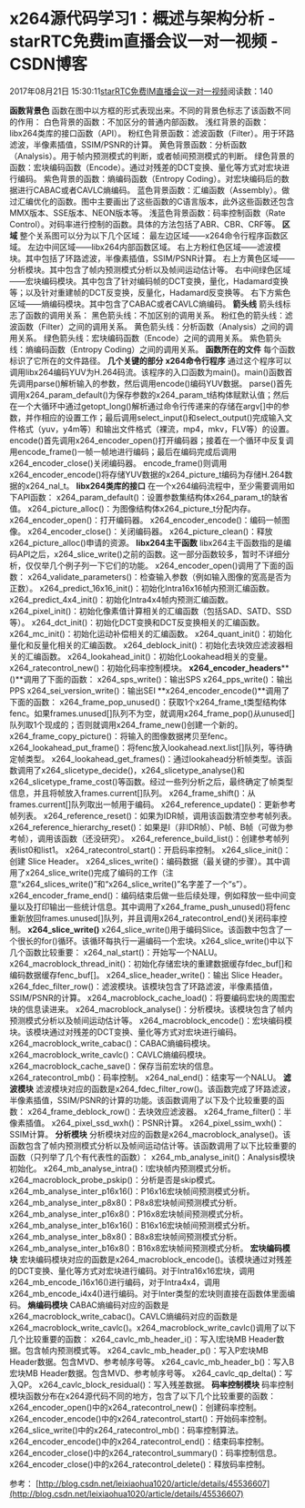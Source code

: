 # x264源代码学习1：概述与架构分析 - starRTC免费im直播会议一对一视频 - CSDN博客
2017年08月21日 15:30:11[starRTC免费IM直播会议一对一视频](https://me.csdn.net/elesos)阅读数：140

**函数背景色**
函数在图中以方框的形式表现出来。不同的背景色标志了该函数不同的作用：
白色背景的函数：不加区分的普通内部函数。
浅红背景的函数：libx264类库的接口函数（API）。
粉红色背景函数：滤波函数（Filter）。用于环路滤波，半像素插值，SSIM/PSNR的计算。
黄色背景函数：分析函数（Analysis）。用于帧内预测模式的判断，或者帧间预测模式的判断。
绿色背景的函数：宏块编码函数（Encode）。通过对残差的DCT变换、量化等方式对宏块进行编码。
紫色背景的函数：熵编码函数（Entropy Coding）。对宏块编码后的数据进行CABAC或者CAVLC熵编码。
蓝色背景函数：汇编函数（Assembly）。做过汇编优化的函数。图中主要画出了这些函数的C语言版本，此外这些函数还包含MMX版本、SSE版本、NEON版本等。
浅蓝色背景函数：码率控制函数（Rate Control）。对码率进行控制的函数。具体的方法包括了ABR、CBR、CRF等。
**区域**
整个关系图可以分为以下几个区域：
最左边区域——x264命令行程序函数区域。
左边中间区域——libx264内部函数区域。
右上方粉红色区域——滤波模块。其中包括了环路滤波，半像素插值，SSIM/PSNR计算。
右上方黄色区域——分析模块。其中包含了帧内预测模式分析以及帧间运动估计等。
右中间绿色区域——宏块编码模块。其中包含了针对编码帧的DCT变换，量化，Hadamard变换等；以及针对重建帧的DCT反变换，反量化，Hadamard反变换等。
右下方紫色区域——熵编码模块。其中包含了CABAC或者CAVLC熵编码。
**箭头线**
箭头线标志了函数的调用关系：
黑色箭头线：不加区别的调用关系。
粉红色的箭头线：滤波函数（Filter）之间的调用关系。
黄色箭头线：分析函数（Analysis）之间的调用关系。
绿色箭头线：宏块编码函数（Encode）之间的调用关系。
紫色箭头线：熵编码函数（Entropy Coding）之间的调用关系。
**函数所在的文件**
每个函数标识了它所在的文件路径。
**几个关键的部分**
**x264命令行程序**
通过这个程序可以调用libx264编码YUV为H.264码流。该程序的入口函数为main()。main()函数首先调用parse()解析输入的参数，然后调用encode()编码YUV数据。
parse()首先调用x264_param_default()为保存参数的x264_param_t结构体赋默认值；然后在一个大循环中通过getopt_long()解析通过命令行传递来的存储在argv[]中的参数，并作相应的设置工作；最后调用select_input()和select_output()完成输入文件格式（yuv，y4m等）和输出文件格式（裸流，mp4，mkv，FLV等）的设置。
encode()首先调用x264_encoder_open()打开编码器；接着在一个循环中反复调用encode_frame()一帧一帧地进行编码；最后在编码完成后调用x264_encoder_close()关闭编码器。
encode_frame()则调用x264_encoder_encode()将存储YUV数据的x264_picture_t编码为存储H.264数据的x264_nal_t。
**libx264类库的接口**
在一个x264编码流程中，至少需要调用如下API函数：
x264_param_default()：设置参数集结构体x264_param_t的缺省值。
x264_picture_alloc()：为图像结构体x264_picture_t分配内存。
x264_encoder_open()：打开编码器。
x264_encoder_encode()：编码一帧图像。
x264_encoder_close()：关闭编码器。
x264_picture_clean()：释放x264_picture_alloc()申请的资源。
**libx264主干函数**
libx264主干函数指的是编码API之后，x264_slice_write()之前的函数。这一部分函数较多，暂时不详细分析，仅仅举几个例子列一下它们的功能。
x264_encoder_open()调用了下面的函数：
x264_validate_parameters()：检查输入参数（例如输入图像的宽高是否为正数）。
x264_predict_16x16_init()：初始化Intra16x16帧内预测汇编函数。
x264_predict_4x4_init()：初始化Intra4x4帧内预测汇编函数。
x264_pixel_init()：初始化像素值计算相关的汇编函数（包括SAD、SATD、SSD等）。
x264_dct_init()：初始化DCT变换和DCT反变换相关的汇编函数。
x264_mc_init()：初始化运动补偿相关的汇编函数。
x264_quant_init()：初始化量化和反量化相关的汇编函数。
x264_deblock_init()：初始化去块效应滤波器相关的汇编函数。
x264_lookahead_init()：初始化Lookahead相关的变量。
x264_ratecontrol_new()：初始化码率控制模块。
**x264_encoder_headers****()**调用了下面的函数：
x264_sps_write()：输出SPS
x264_pps_write()：输出PPS
x264_sei_version_write()：输出SEI
**x264_encoder_encode()**调用了下面的函数：
x264_frame_pop_unused()：获取1个x264_frame_t类型结构体fenc。如果frames.unused[]队列不为空，就调用x264_frame_pop()从unused[]队列取1个现成的；否则就调用x264_frame_new()创建一个新的。
x264_frame_copy_picture()：将输入的图像数据拷贝至fenc。
x264_lookahead_put_frame()：将fenc放入lookahead.next.list[]队列，等待确定帧类型。
x264_lookahead_get_frames()：通过lookahead分析帧类型。该函数调用了x264_slicetype_decide()，x264_slicetype_analyse()和x264_slicetype_frame_cost()等函数。经过一些列分析之后，最终确定了帧类型信息，并且将帧放入frames.current[]队列。
x264_frame_shift()：从frames.current[]队列取出一帧用于编码。
x264_reference_update()：更新参考帧列表。
x264_reference_reset()：如果为IDR帧，调用该函数清空参考帧列表。
x264_reference_hierarchy_reset()：如果是I（非IDR帧）、P帧、B帧（可做为参考帧），调用该函数（还没研究）。
x264_reference_build_list()：创建参考帧列表list0和list1。
x264_ratecontrol_start()：开启码率控制。
x264_slice_init()：创建 Slice Header。
x264_slices_write()：编码数据（最关键的步骤）。其中调用了x264_slice_write()完成了编码的工作（注意“x264_slices_write()”和“x264_slice_write()”名字差了一个“s”）。
x264_encoder_frame_end()：编码结束后做一些后续处理，例如释放一些中间变量以及打印输出一些统计信息。其中调用了x264_frame_push_unused()将fenc重新放回frames.unused[]队列，并且调用x264_ratecontrol_end()关闭码率控制。
**x264_slice_write()**
x264_slice_write()用于编码Slice。该函数中包含了一个很长的for()循环。该循环每执行一遍编码一个宏块。x264_slice_write()中以下几个函数比较重要：
x264_nal_start()：开始写一个NALU。
x264_macroblock_thread_init()：初始化存储宏块的重建数据缓存fdec_buf[]和编码数据缓存fenc_buf[]。
x264_slice_header_write()：输出 Slice Header。
x264_fdec_filter_row()：滤波模块。该模块包含了环路滤波，半像素插值，SSIM/PSNR的计算。
x264_macroblock_cache_load()：将要编码宏块的周围宏块的信息读进来。
x264_macroblock_analyse()：分析模块。该模块包含了帧内预测模式分析以及帧间运动估计等。
x264_macroblock_encode()：宏块编码模块。该模块通过对残差的DCT变换、量化等方式对宏块进行编码。
x264_macroblock_write_cabac()：CABAC熵编码模块。
x264_macroblock_write_cavlc()：CAVLC熵编码模块。
x264_macroblock_cache_save()：保存当前宏块的信息。
x264_ratecontrol_mb()：码率控制。
x264_nal_end()：结束写一个NALU。
**滤波模块**
滤波模块对应的函数是x264_fdec_filter_row()。该函数完成了环路滤波，半像素插值，SSIM/PSNR的计算的功能。该函数调用了以下及个比较重要的函数：
x264_frame_deblock_row()：去块效应滤波器。
x264_frame_filter()：半像素插值。
x264_pixel_ssd_wxh()：PSNR计算。
x264_pixel_ssim_wxh()：SSIM计算。
**分析模块**
分析模块对应的函数是x264_macroblock_analyse()。该函数包含了帧内预测模式分析以及帧间运动估计等。该函数调用了以下比较重要的函数（只列举了几个有代表性的函数）：
x264_mb_analyse_init()：Analysis模块初始化。
x264_mb_analyse_intra()：I宏块帧内预测模式分析。
x264_macroblock_probe_pskip()：分析是否是skip模式。
x264_mb_analyse_inter_p16x16()：P16x16宏块帧间预测模式分析。
x264_mb_analyse_inter_p8x8()：P8x8宏块帧间预测模式分析。
x264_mb_analyse_inter_p16x8()：P16x8宏块帧间预测模式分析。
x264_mb_analyse_inter_b16x16()：B16x16宏块帧间预测模式分析。
x264_mb_analyse_inter_b8x8()：B8x8宏块帧间预测模式分析。
x264_mb_analyse_inter_b16x8()：B16x8宏块帧间预测模式分析。
**宏块编码模块**
宏块编码模块对应的函数是x264_macroblock_encode()。该模块通过对残差的DCT变换、量化等方式对宏块进行编码。对于Intra16x16宏块，调用x264_mb_encode_i16x16()进行编码，对于Intra4x4，调用x264_mb_encode_i4x4()进行编码。对于Inter类型的宏块则直接在函数体里面编码。
**熵编码模块**
CABAC熵编码对应的函数是x264_macroblock_write_cabac()。CAVLC熵编码对应的函数是x264_macroblock_write_cavlc()。x264_macroblock_write_cavlc()调用了以下几个比较重要的函数：
x264_cavlc_mb_header_i()：写入I宏块MB Header数据。包含帧内预测模式等。
x264_cavlc_mb_header_p()：写入P宏块MB Header数据。包含MVD、参考帧序号等。
x264_cavlc_mb_header_b()：写入B宏块MB Header数据。包含MVD、参考帧序号等。
x264_cavlc_qp_delta()：写入QP。
x264_cavlc_block_residual()：写入残差数据。
**码率控制模块**
码率控制模块函数分布在x264源代码不同的地方，包含了以下几个比较重要的函数：
x264_encoder_open()中的x264_ratecontrol_new()：创建码率控制。
x264_encoder_encode()中的x264_ratecontrol_start()：开始码率控制。
x264_slice_write()中的x264_ratecontrol_mb()：码率控制算法。
x264_encoder_encode()中的x264_ratecontrol_end()：结束码率控制。
x264_encoder_close()中的x264_ratecontrol_summary()：码率控制信息。
x264_encoder_close()中的x264_ratecontrol_delete()：释放码率控制。

参考：
[http://blog.csdn.net/leixiaohua1020/article/details/45536607](http://blog.csdn.net/leixiaohua1020/article/details/45536607)
